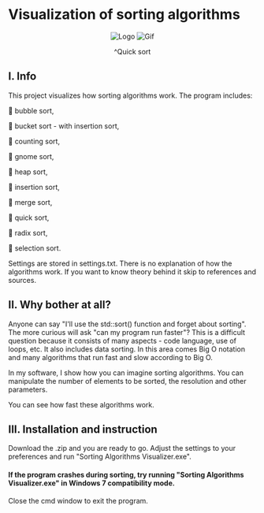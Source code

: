 # Visualization of sorting algorithms 

<div align="center">
  <img src="https://drive.google.com/uc?id=1LM0BSiAZYsSIHtTdyukWAKB6zuCyq-bm" alt="Logo"/>
  
  <img src="https://drive.google.com/uc?id=1BsIcizF1ZCAYQmbDTmExCDY0DnlDaCMC" alt="Gif"/>
  
  ^Quick sort
</div>

## I. Info

This project visualizes how sorting algorithms work. The program includes:

🔹 bubble sort,

🔹 bucket sort - with insertion sort,

🔹 counting sort,

🔹 gnome sort,

🔹 heap sort,

🔹 insertion sort,

🔹 merge sort,

🔹 quick sort,

🔹 radix sort,

🔹 selection sort.


Settings are stored in settings.txt. There is no explanation of how the algorithms work. If you want to know theory behind it skip to references and sources.
## II. Why bother at all?
Anyone can say "I'll use the std::sort() function and forget about sorting". The more curious will ask "can my program run faster"? This is a difficult question because it consists of many aspects - code language, use of loops, etc. It also includes data sorting. In this area comes Big O notation and many algorithms that run fast and slow according to Big O.

In my software, I show how you can imagine sorting algorithms. You can manipulate the number of elements to be sorted, the resolution and other parameters.

You can see how fast these algorithms work.
## III. Installation and instruction
Download the .zip and you are ready to go. Adjust the settings to your preferences and run "Sorting Algorithms Visualizer.exe".

#### If the program crashes during sorting, try running "Sorting Algorithms Visualizer.exe" in Windows 7 compatibility mode.

Close the cmd window to exit the program.
